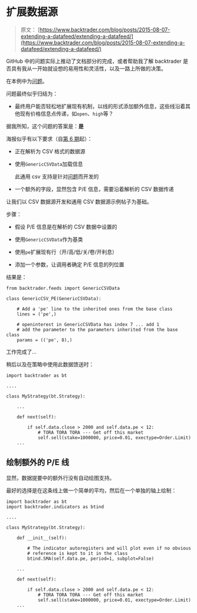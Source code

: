 # 扩展数据源

> 原文： [https://www.backtrader.com/blog/posts/2015-08-07-extending-a-datafeed/extending-a-datafeed/](https://www.backtrader.com/blog/posts/2015-08-07-extending-a-datafeed/extending-a-datafeed/)

GitHub 中的问题实际上推动了文档部分的完成，或者帮助我了解 backtrader 是否具有我从一开始就设想的易用性和灵活性，以及一路上所做的决策。

在本例中为[问题](https://github.com/mementum/backtrader/issues/9)。

问题最终似乎归结为：

*   最终用户能否轻松地扩展现有机制，以线的形式添加额外信息，这些线沿着其他现有价格信息点传递，如`open`、`high`等？

据我所知，这个问题的答案是：**是**

海报似乎有以下要求（自[第 6 期](https://github.com/mementum/backtrader/issues/6)起）：

*   正在解析为 CSV 格式的数据源

*   使用`GenericCSVData`加载信息

    此通用 csv 支持是针对[问题](https://github.com/mementum/backtrader/issues/6)而开发的

*   一个额外的字段，显然包含 P/E 信息，需要沿着解析的 CSV 数据传递

让我们以 CSV 数据源开发和通用 CSV 数据源示例帖子为基础。

步骤：

*   假设 P/E 信息是在解析的 CSV 数据中设置的

*   使用`GenericCSVData`作为基类

*   使用`pe`扩展现有行（开/高/低/关/卷/开利息）

*   添加一个参数，让调用者确定 P/E 信息的列位置

结果是：

```
from backtrader.feeds import GenericCSVData

class GenericCSV_PE(GenericCSVData):

    # Add a 'pe' line to the inherited ones from the base class
    lines = ('pe',)

    # openinterest in GenericCSVData has index 7 ... add 1
    # add the parameter to the parameters inherited from the base class
    params = (('pe', 8),) 
```

工作完成了…

稍后以及在策略中使用此数据馈送时：

```
import backtrader as bt

....

class MyStrategy(bt.Strategy):

    ...

    def next(self):

        if self.data.close > 2000 and self.data.pe < 12:
            # TORA TORA TORA --- Get off this market
            self.sell(stake=1000000, price=0.01, exectype=Order.Limit)
    ... 
```

## 绘制额外的 P/E 线

显然，数据提要中的额外行没有自动绘图支持。

最好的选择是在这条线上做一个简单的平均，然后在一个单独的轴上绘制：

```
import backtrader as bt
import backtrader.indicators as btind

....

class MyStrategy(bt.Strategy):

    def __init__(self):

        # The indicator autoregisters and will plot even if no obvious
        # reference is kept to it in the class
        btind.SMA(self.data.pe, period=1, subplot=False)

    ...

    def next(self):

        if self.data.close > 2000 and self.data.pe < 12:
            # TORA TORA TORA --- Get off this market
            self.sell(stake=1000000, price=0.01, exectype=Order.Limit)
    ... 
```
